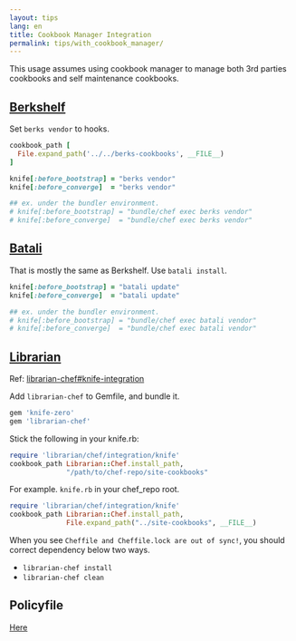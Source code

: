 ```yaml
---
layout: tips
lang: en
title: Cookbook Manager Integration
permalink: tips/with_cookbook_manager/
---
```


This usage assumes using cookbook manager to manage both 3rd parties cookbooks and self maintenance cookbooks.

## [Berkshelf](http://berkshelf.com)

Set `berks vendor` to hooks.

```ruby
cookbook_path [
  File.expand_path('../../berks-cookbooks', __FILE__)
]

knife[:before_bootstrap] = "berks vendor"
knife[:before_converge]  = "berks vendor"

## ex. under the bundler environment.
# knife[:before_bootstrap] = "bundle/chef exec berks vendor"
# knife[:before_converge]  = "bundle/chef exec berks vendor"
```

## [Batali](https://github.com/hw-labs/batali)

That is mostly the same as Berkshelf.  Use `batali install`.

```ruby
knife[:before_bootstrap] = "batali update"
knife[:before_converge]  = "batali update"

## ex. under the bundler environment.
# knife[:before_bootstrap] = "bundle/chef exec batali vendor"
# knife[:before_converge]  = "bundle/chef exec batali vendor"
```

## [Librarian](https://github.com/applicationsonline/librarian-chef)

Ref: [librarian-chef#knife-integration](https://github.com/applicationsonline/librarian-chef#knife-integration)

Add `librarian-chef` to Gemfile, and bundle it.

```ruby
gem 'knife-zero'
gem 'librarian-chef'
```

Stick the following in your knife.rb:

```ruby
require 'librarian/chef/integration/knife'
cookbook_path Librarian::Chef.install_path,
              "/path/to/chef-repo/site-cookbooks"
```

For example. `knife.rb` in your chef_repo root.

```ruby
require 'librarian/chef/integration/knife'
cookbook_path Librarian::Chef.install_path,
              File.expand_path("../site-cookbooks", __FILE__)
```

When you see `Cheffile and Cheffile.lock are out of sync!`, you should correct dependency below two ways.

- `librarian-chef install`
- `librarian-chef clean`


## Policyfile

[Here](/tips/with_policyfile/)
